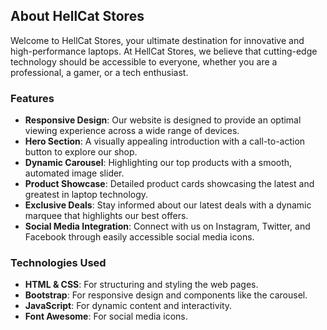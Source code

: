 ## About HellCat Stores

Welcome to HellCat Stores, your ultimate destination for innovative and high-performance laptops. At HellCat Stores, we believe that cutting-edge technology should be accessible to everyone, whether you are a professional, a gamer, or a tech enthusiast.

### Features

- **Responsive Design**: Our website is designed to provide an optimal viewing experience across a wide range of devices.
- **Hero Section**: A visually appealing introduction with a call-to-action button to explore our shop.
- **Dynamic Carousel**: Highlighting our top products with a smooth, automated image slider.
- **Product Showcase**: Detailed product cards showcasing the latest and greatest in laptop technology.
- **Exclusive Deals**: Stay informed about our latest deals with a dynamic marquee that highlights our best offers.
- **Social Media Integration**: Connect with us on Instagram, Twitter, and Facebook through easily accessible social media icons.

### Technologies Used

- **HTML & CSS**: For structuring and styling the web pages.
- **Bootstrap**: For responsive design and components like the carousel.
- **JavaScript**: For dynamic content and interactivity.
- **Font Awesome**: For social media icons.
